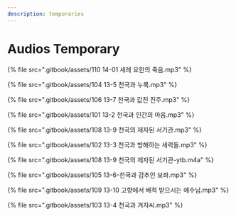 ```yaml
---
description: temporaries
---
```


# Audios Temporary

{% file src=".gitbook/assets/110 14-01 세례 요한의 죽음.mp3" %}

{% file src=".gitbook/assets/104 13-5 천국과 누룩.mp3" %}

{% file src=".gitbook/assets/106 13-7 천국과 값진 진주.mp3" %}

{% file src=".gitbook/assets/101 13-2 천국과 인간의 마음.mp3" %}

{% file src=".gitbook/assets/108 13-9 천국의 제자된 서기관.mp3" %}

{% file src=".gitbook/assets/102 13-3 천국과 방해하는 세력들.mp3" %}

{% file src=".gitbook/assets/108 13-9 천국의 제자된 서기관-ytb.m4a" %}

{% file src=".gitbook/assets/105 13-6-천국과 감추인 보좌.mp3" %}

{% file src=".gitbook/assets/109 13-10 고향에서 배척 받으시는 예수님.mp3" %}

{% file src=".gitbook/assets/103 13-4 천국과 겨자씨.mp3" %}



